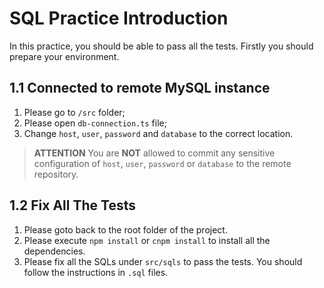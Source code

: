 # SQL Practice Introduction

In this practice, you should be able to pass all the tests. Firstly you should prepare your environment.

## 1.1 Connected to remote MySQL instance

1. Please go to `/src` folder;
1. Please open `db-connection.ts` file;
1. Change `host`, `user`, `password` and `database` to the correct location.

> **ATTENTION** You are **NOT** allowed to commit any sensitive configuration of `host`, `user`, `password` or `database` to the remote repository.

## 1.2 Fix All The Tests

1. Please goto back to the root folder of the project.
1. Please execute `npm install` or `cnpm install` to install all the dependencies.
1. Please fix all the SQLs under `src/sqls` to pass the tests. You should follow the instructions in `.sql` files.
